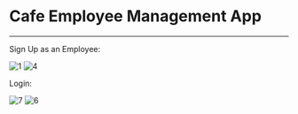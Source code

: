 # Cafe Employee Management App
----------------------------
Sign Up as an Employee:

![1](https://user-images.githubusercontent.com/89030742/204070099-251b6376-7421-40e1-92be-d7264d80970f.png)
![4](https://user-images.githubusercontent.com/89030742/204070105-4f46ad88-673a-4a61-bebb-6180921ac4a5.png)

Login:

![7](https://user-images.githubusercontent.com/89030742/204076041-0a826157-4624-4877-a75a-d51f880ef5d3.png)
![6](https://user-images.githubusercontent.com/89030742/204075946-f6646c4f-71f2-4391-bb84-c2154edb89c2.png)
